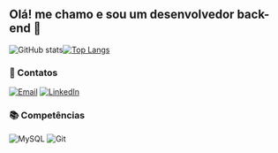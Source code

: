 ## Olá! me chamo e sou um desenvolvedor back-end 👋

![GitHub stats](https://github-readme-stats.vercel.app/api?username=GuiLLacerda&show_icons=true&theme=transparent)[![Top Langs](https://github-readme-stats.vercel.app/api/top-langs/?username=GuiLLacerda&layout=compact&theme=transparent)](https://github.com/GuiLLacerda/github-readme-stats)

### 📲 Contatos

[![Email](https://img.shields.io/badge/Gmail-D14836?style=for-the-badge&logo=gmail&logoColor=white)](https://mail.google.com/mail/u/0/#inbox?compose=DmwnWrRnZFKqgmqvVPvJrCCsDlqQZTMbcRcwPfDPpsQKSjbJjCzhgsBwMzwRzzwwdghVvLzbnnsG) [![LinkedIn](https://img.shields.io/badge/LinkedIn-0077B5?style=for-the-badge&logo=linkedin&logoColor=white)](https://www.linkedin.com/in/guilherme-lima-ba526a21a/)

### 📚 Competências

<div style="display: inline_block">
  <img align="center" alt="MySQL" src="https://img.shields.io/badge/MySQL-00000F?style=for-the-badge&logo=mysql&logoColor=white" />
  <img align="center" alt="Git" src="https://img.shields.io/badge/GIT-E44C30?style=for-the-badge&logo=git&logoColor=white" />
</div><br/>
